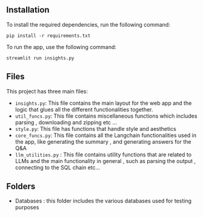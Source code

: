 
## Installation

To install the required dependencies, run the following command:

`pip install -r requirements.txt`


To run the app, use the following command:

`streamlit run insights.py`


## Files

This project has three main files:

- `insights.py`: This file contains the main layout for the web app and the logic that glues all the different functionalities together.
- `util_funcs.py`: This file contains miscellaneous functions which includes parsing , downloading and zipping etc ...
- `style.py`: This file has functions that handle style and aesthetics
- `core_funcs.py`: This file contains all the Langchain functionalities used in the app, like generating the summary , and generating answers for the Q&A
- `llm_utilities.py` : This file contains utility functions that are related to LLMs and the main functionality in general , such as parsing the output , connecting to the SQL chain etc...

## Folders
- Databases : this folder includes the various databases used for testing purposes


